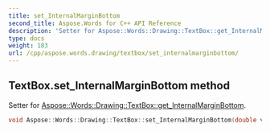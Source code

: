 ```yaml
---
title: set_InternalMarginBottom
second_title: Aspose.Words for C++ API Reference
description: 'Setter for Aspose::Words::Drawing::TextBox::get_InternalMarginBottom.'
type: docs
weight: 183
url: /cpp/aspose.words.drawing/textbox/set_internalmarginbottom/
---
```

## TextBox.set_InternalMarginBottom method


Setter for [Aspose::Words::Drawing::TextBox::get_InternalMarginBottom](../get_internalmarginbottom/).

```cpp
void Aspose::Words::Drawing::TextBox::set_InternalMarginBottom(double value)
```

